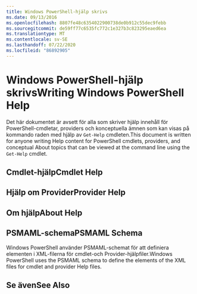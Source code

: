 ```yaml
---
title: Windows PowerShell-hjälp skrivs
ms.date: 09/13/2016
ms.openlocfilehash: 8807fe48c6354022900738de0b912c55dec9febb
ms.sourcegitcommit: de59ff77c6535fc772c1e327b3c823295eaed6ea
ms.translationtype: MT
ms.contentlocale: sv-SE
ms.lasthandoff: 07/22/2020
ms.locfileid: "86892905"
---
```

# <a name="writing-windows-powershell-help"></a><span data-ttu-id="73b3d-102">Windows PowerShell-hjälp skrivs</span><span class="sxs-lookup"><span data-stu-id="73b3d-102">Writing Windows PowerShell Help</span></span>

<span data-ttu-id="73b3d-103">Det här dokumentet är avsett för alla som skriver hjälp innehåll för PowerShell-cmdletar, providers och konceptuella ämnen som kan visas på kommando raden med hjälp av `Get-Help` cmdleten.</span><span class="sxs-lookup"><span data-stu-id="73b3d-103">This document is written for anyone writing Help content for PowerShell cmdlets, providers, and conceptual About topics that can be viewed at the command line using the `Get-Help` cmdlet.</span></span>

## <a name="cmdlet-help"></a><span data-ttu-id="73b3d-104">Cmdlet-hjälp</span><span class="sxs-lookup"><span data-stu-id="73b3d-104">Cmdlet Help</span></span>

## <a name="provider-help"></a><span data-ttu-id="73b3d-105">Hjälp om Provider</span><span class="sxs-lookup"><span data-stu-id="73b3d-105">Provider Help</span></span>

## <a name="about-help"></a><span data-ttu-id="73b3d-106">Om hjälp</span><span class="sxs-lookup"><span data-stu-id="73b3d-106">About Help</span></span>

## <a name="psmaml-schema"></a><span data-ttu-id="73b3d-107">PSMAML-schema</span><span class="sxs-lookup"><span data-stu-id="73b3d-107">PSMAML Schema</span></span>

 <span data-ttu-id="73b3d-108">Windows PowerShell använder PSMAML-schemat för att definiera elementen i XML-filerna för cmdlet-och Provider-hjälpfiler.</span><span class="sxs-lookup"><span data-stu-id="73b3d-108">Windows PowerShell uses the PSMAML schema to define the elements of the XML files for cmdlet and provider Help files.</span></span>

## <a name="see-also"></a><span data-ttu-id="73b3d-109">Se även</span><span class="sxs-lookup"><span data-stu-id="73b3d-109">See Also</span></span>
